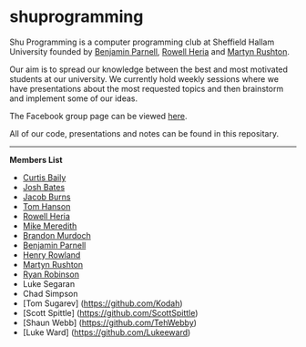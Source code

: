 shuprogramming
==============

Shu Programming is a computer programming club at Sheffield Hallam University founded by [Benjamin Parnell](https://github.com/benjaminparnell), [Rowell Heria](https://github.com/rowellheria) and [Martyn Rushton](https://github.com/martynrushton).


Our aim is to spread our knowledge between the best and most motivated students at our university. We currently hold weekly sessions where we have presentations about the most requested topics and then brainstorm and implement some of our ideas.


The Facebook group page can be viewed [here](https://www.facebook.com/groups/659319207467018/).


All of our code, presentations and notes can be found in this repositary.

---
__Members List__
- [Curtis Baily](https://github.com/CurtisBaily)
- [Josh Bates](https://github.com/JoBa1992)
- [Jacob Burns](https://github.com/jacobburns)
- [Tom Hanson](https://github.com/iTomHanson)
- [Rowell Heria](https://github.com/rowellheria)
- [Mike Meredith](https://github.com/mjmeredith)
- [Brandon Murdoch](https://github.com/Bammurdo)
- [Benjamin Parnell](https://github.com/benjaminparnell)
- [Henry Rowland](https://github.com/hens-row)
- [Martyn Rushton](https://github.com/martynrushton)
- [Ryan Robinson](https://github.com/RyRobo)
- Luke Segaran
- Chad Simpson
- [Tom Sugarev] (https://github.com/Kodah)
- [Scott Spittle] (https://github.com/ScottSpittle)
- [Shaun Webb] (https://github.com/TehWebby)
- [Luke Ward] (https://github.com/Lukeeward)
